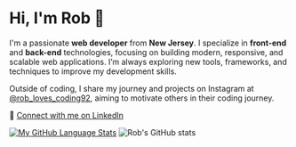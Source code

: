 # Hi, I'm Rob 👋

I'm a passionate **web developer** from **New Jersey**. I specialize in **front-end** and **back-end** technologies, focusing on building modern, responsive, and scalable web applications. I’m always exploring new tools, frameworks, and techniques to improve my development skills.

Outside of coding, I share my journey and projects on Instagram at [@rob_loves_coding92](https://instagram.com/rob_loves_coding92), aiming to motivate others in their coding journey.

🔗 [Connect with me on LinkedIn](https://www.linkedin.com/in/rob-curcio-a4097a291/)

[![My GitHub Language Stats](https://github-readme-stats.vercel.app/api/top-langs/?username=coding4life92&langs_count=5&theme=tokyonight)]() ![Rob's GitHub stats](https://github-readme-stats.vercel.app/api?username=coding4life92&theme=dark_icons=true)
